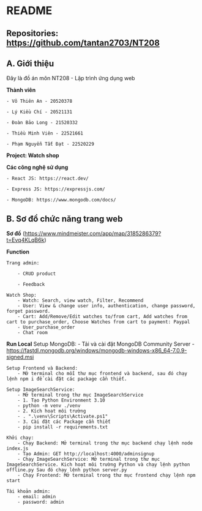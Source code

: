# README

## Repositories: https://github.com/tantan2703/NT208

## A. Giới thiệu

Đây là đồ án môn NT208 - Lập trình ứng dụng web

**Thành viên**

    - Võ Thiên An - 20520378

    - Lý Kiều Chí - 20521131

    - Đoàn Bảo Long - 21520332

    - Thiều Minh Viên - 22521661

    - Phạm Nguyễn Tất Đạt - 22520229

**Project: Watch shop**

**Các công nghệ sử dụng**

    - React JS: https://react.dev/

    - Express JS: https://expressjs.com/

    - MongoDB: https://www.mongodb.com/docs/

## B. Sơ đồ chức năng trang web

**Sơ đồ**
(https://www.mindmeister.com/app/map/3185286379?t=Evq4KLqB6k)

**Function**

    Trang admin:

        - CRUD product

        - Feedback

    Watch Shop:
        - Watch: Search, view watch, Filter, Recommend
        - User: View & change user info, authentication, change password, forget password.
        - Cart: Add/Remove/Edit watches to/from cart, Add watches from cart to purchase_order, Choose Watches from cart to payment: Paypal
        - User_purchase_order
        - Chat room

**Run Local**
Setup MongoDB: - Tải và cài đặt MongoDB Community Server - https://fastdl.mongodb.org/windows/mongodb-windows-x86_64-7.0.9-signed.msi

    Setup Frontend và Backend:
        - Mở terminal cho mỗi thư mục frontend và backend, sau đó chạy lệnh npm i để cài đặt các package cần thiết.

    Setup ImageSearchService:
        - Mở terminal trong thư mục ImageSearchService
        - 1. Tạo Python Environment 3.10
        - python -m venv ./venv
        - 2. Kích hoạt môi trường
        - . ".\venv\Scripts\Activate.ps1"
        - 3. Cài đặt các Package cần thiết
        - pip install -r requirements.txt

    Khởi chạy:
        - Chạy Backend: Mở terminal trong thư mục backend chạy lệnh node index.js
        - Tạo Admin: GET http://localhost:4000/adminsignup
        - Chạy ImageSearchService: Mở terminal trong thư mục ImageSearchService. Kich hoạt môi trường Python và chạy lệnh python offline.py Sau đó chạy lệnh python server.py
        - Chạy Frontend: Mở terminal trong thư mục frontend chạy lệnh npm start

    Tài khoản admin:
        - email: admin
        - password: admin


